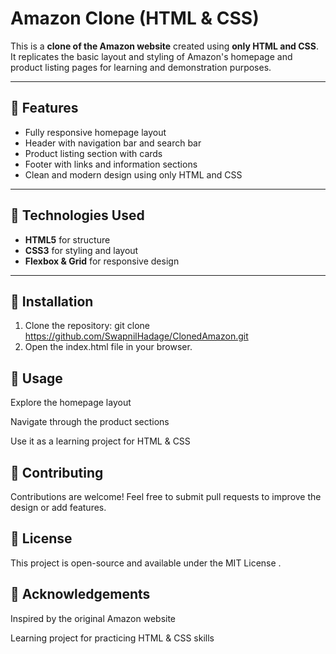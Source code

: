 # Amazon Clone (HTML & CSS)

This is a **clone of the Amazon website** created using **only HTML and CSS**. It replicates the basic layout and styling of Amazon's homepage and product listing pages for learning and demonstration purposes.  

---

## 🔹 Features

- Fully responsive homepage layout  
- Header with navigation bar and search bar  
- Product listing section with cards  
- Footer with links and information sections  
- Clean and modern design using only HTML and CSS  

---

## 🔹 Technologies Used

- **HTML5** for structure  
- **CSS3** for styling and layout  
- **Flexbox & Grid** for responsive design 

---

## 🔹 Installation

1. Clone the repository:  git clone https://github.com/SwapnilHadage/ClonedAmazon.git
2. Open the index.html file in your browser.

## 🔹 Usage

Explore the homepage layout

Navigate through the product sections

Use it as a learning project for HTML & CSS

## 🔹 Contributing

Contributions are welcome! Feel free to submit pull requests to improve the design or add features.

## 🔹 License

This project is open-source and available under the MIT License
.

## 🔹 Acknowledgements

Inspired by the original Amazon
 website

Learning project for practicing HTML & CSS skills



